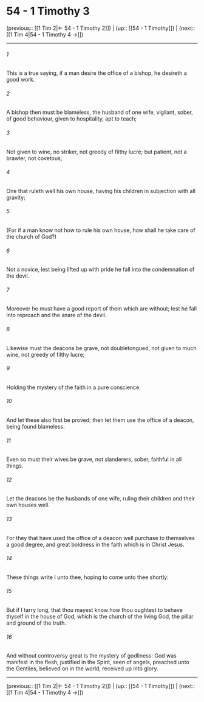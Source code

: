 # 54 - 1 Timothy 3

(previous:: [[1 Tim 2|← 54 - 1 Timothy 2]]) | (up:: [[54 - 1 Timothy]]) | (next:: [[1 Tim 4|54 - 1 Timothy 4 →]])

***


###### 1 
This is a true saying, if a man desire the office of a bishop, he desireth a good work. 

###### 2 
A bishop then must be blameless, the husband of one wife, vigilant, sober, of good behaviour, given to hospitality, apt to teach; 

###### 3 
Not given to wine, no striker, not greedy of filthy lucre; but patient, not a brawler, not covetous; 

###### 4 
One that ruleth well his own house, having his children in subjection with all gravity; 

###### 5 
(For if a man know not how to rule his own house, how shall he take care of the church of God?) 

###### 6 
Not a novice, lest being lifted up with pride he fall into the condemnation of the devil. 

###### 7 
Moreover he must have a good report of them which are without; lest he fall into reproach and the snare of the devil. 

###### 8 
Likewise must the deacons be grave, not doubletongued, not given to much wine, not greedy of filthy lucre; 

###### 9 
Holding the mystery of the faith in a pure conscience. 

###### 10 
And let these also first be proved; then let them use the office of a deacon, being found blameless. 

###### 11 
Even so must their wives be grave, not slanderers, sober, faithful in all things. 

###### 12 
Let the deacons be the husbands of one wife, ruling their children and their own houses well. 

###### 13 
For they that have used the office of a deacon well purchase to themselves a good degree, and great boldness in the faith which is in Christ Jesus. 

###### 14 
These things write I unto thee, hoping to come unto thee shortly: 

###### 15 
But if I tarry long, that thou mayest know how thou oughtest to behave thyself in the house of God, which is the church of the living God, the pillar and ground of the truth. 

###### 16 
And without controversy great is the mystery of godliness: God was manifest in the flesh, justified in the Spirit, seen of angels, preached unto the Gentiles, believed on in the world, received up into glory.

***

(previous:: [[1 Tim 2|← 54 - 1 Timothy 2]]) | (up:: [[54 - 1 Timothy]]) | (next:: [[1 Tim 4|54 - 1 Timothy 4 →]])
